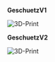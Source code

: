 
**GeschuetzV1**

![3D-Print](pictures/GeschuetzV1.jpeg)

**GeschuetzV2**

![3D-Print](pictures/GeschuetzV2.jpeg)